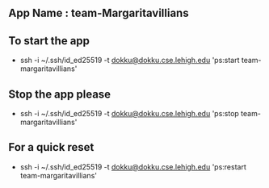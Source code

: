 ## App Name : team-Margaritavillians

## To start the app
* ssh -i ~/.ssh/id_ed25519 -t dokku@dokku.cse.lehigh.edu 'ps:start team-margaritavillians'

## Stop the app please
* ssh -i ~/.ssh/id_ed25519 -t dokku@dokku.cse.lehigh.edu 'ps:stop team-margaritavillians'

## For a quick reset
* ssh -i ~/.ssh/id_ed25519 -t dokku@dokku.cse.lehigh.edu 'ps:restart team-margaritavillians'